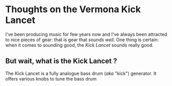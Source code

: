 # Thoughts on the Vermona Kick Lancet

I've been producing music for few years now and I've always been attracted to nice pieces of gear: that is gear that *sounds well*. One thing is certain: when it comes to sounding good, the *Kick Lancet* sounds really good.

## But wait, what is the Kick Lancet ?

The Kick Lancet is a fully analogue bass drum (*aka* "kick") generator. It offers various knobs to tune the bass drum 

